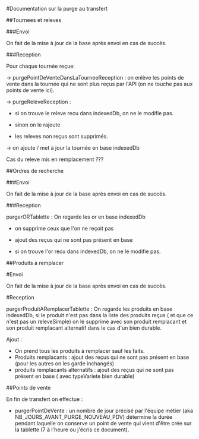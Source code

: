 
#Documentation sur la purge au transfert


##Tournees et releves


###Envoi


On fait de la mise à jour de la base après envoi en cas de succès.


###Reception

Pour chaque tournée reçue:
	
-> purgePointDeVenteDansLaTourneeReception : on enlève les points de vente dans la tournée qui ne sont plus reçus par l'API (on ne touche pas aux points de vente ici).

-> purgeReleveReception :  

- si on trouve le releve recu dans indexedDb, on ne le modifie pas.
	
- sinon on le rajoute

- les releves non reçus sont supprimés.

->	on ajoute / met à jour la tournée en base indexedDb



Cas du releve mis en remplacement ???



##Ordres de recherche



###Envoi


On fait de la mise à jour de la base après envoi en cas de succès.


###Reception

purgerORTablette :  On regarde les or en base indexedDb

- on supprime ceux que l'on ne reçoit pas

- ajout des reçus qui ne sont pas présent en base 

- si on trouve l'or recu dans indexedDb, on ne le modifie pas.





##Produits à remplacer


#Envoi

On fait de la mise à jour de la base après envoi en cas de succès.

#Reception






purgerProduitARemplacerTablette : On regarde les produits en base indexedDb,
si le produit n'est pas dans la liste des produits reçus ( et que ce n'est pas un releveSimple) on le supprime avec son produit remplacant et son produit remplacant alternatif dans le cas d'un bien durable.

Ajout : 

- On prend tous les produits à remplacer sauf les faits. 
- Produits remplacants : ajout des reçus qui ne sont pas présent en base (pour les autres on les garde inchangés)
- produits remplacants alternatifs :  ajout des reçus qui ne sont pas présent en base  ( avec typeVariete bien durable)





##Points de vente

En fin de transfert on effectue : 

- purgerPointDeVente : un nombre de jour précisé par l'équipe métier (aka NB_JOURS_AVANT_PURGE_NOUVEAU_PDV) détermine la durée pendant laquelle on conserve un point de vente qui vient d'être crée sur la tablette (7 à l'heure ou j'écris ce document). 